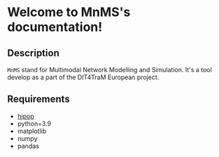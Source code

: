 # Welcome to MnMS's documentation!


## Description

`MnMS` stand for Multimodal Network Modelling and Simulation. It's a tool develop as a part of the DIT4TraM European project.


## Requirements

- [hipop](https://github.com/licit-lab/HiPOP)
- python=3.9
- matplotlib
- numpy
- pandas
